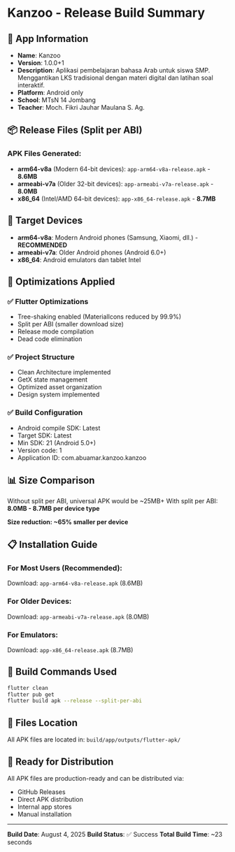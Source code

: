 # Kanzoo - Release Build Summary

## 📱 **App Information**

- **Name**: Kanzoo
- **Version**: 1.0.0+1
- **Description**: Aplikasi pembelajaran bahasa Arab untuk siswa SMP. Menggantikan LKS tradisional
  dengan materi digital dan latihan soal interaktif.
- **Platform**: Android only
- **School**: MTsN 14 Jombang
- **Teacher**: Moch. Fikri Jauhar Maulana S. Ag.

## 📦 **Release Files (Split per ABI)**

### APK Files Generated:

- **arm64-v8a** (Modern 64-bit devices): `app-arm64-v8a-release.apk` - **8.6MB**
- **armeabi-v7a** (Older 32-bit devices): `app-armeabi-v7a-release.apk` - **8.0MB**
- **x86_64** (Intel/AMD 64-bit devices): `app-x86_64-release.apk` - **8.7MB**

## 🎯 **Target Devices**

- **arm64-v8a**: Modern Android phones (Samsung, Xiaomi, dll.) - **RECOMMENDED**
- **armeabi-v7a**: Older Android phones (Android 6.0+)
- **x86_64**: Android emulators dan tablet Intel

## 🚀 **Optimizations Applied**

### ✅ **Flutter Optimizations**

- Tree-shaking enabled (MaterialIcons reduced by 99.9%)
- Split per ABI (smaller download size)
- Release mode compilation
- Dead code elimination

### ✅ **Project Structure**

- Clean Architecture implemented
- GetX state management
- Optimized asset organization
- Design system implemented

### ✅ **Build Configuration**

- Android compile SDK: Latest
- Target SDK: Latest
- Min SDK: 21 (Android 5.0+)
- Version code: 1
- Application ID: com.abuamar.kanzoo.kanzoo

## 📊 **Size Comparison**

Without split per ABI, universal APK would be ~25MB+ With split per ABI: **8.0MB - 8.7MB per device
type**

**Size reduction: ~65% smaller per device**

## 📋 **Installation Guide**

### For Most Users (Recommended):

Download: `app-arm64-v8a-release.apk` (8.6MB)

### For Older Devices:

Download: `app-armeabi-v7a-release.apk` (8.0MB)

### For Emulators:

Download: `app-x86_64-release.apk` (8.7MB)

## 🔧 **Build Commands Used**

```bash
flutter clean
flutter pub get
flutter build apk --release --split-per-abi
```

## 📁 **Files Location**

All APK files are located in: `build/app/outputs/flutter-apk/`

## 🎉 **Ready for Distribution**

All APK files are production-ready and can be distributed via:

- GitHub Releases
- Direct APK distribution
- Internal app stores
- Manual installation

---

**Build Date**: August 4, 2025 **Build Status**: ✅ Success **Total Build Time**: ~23 seconds
